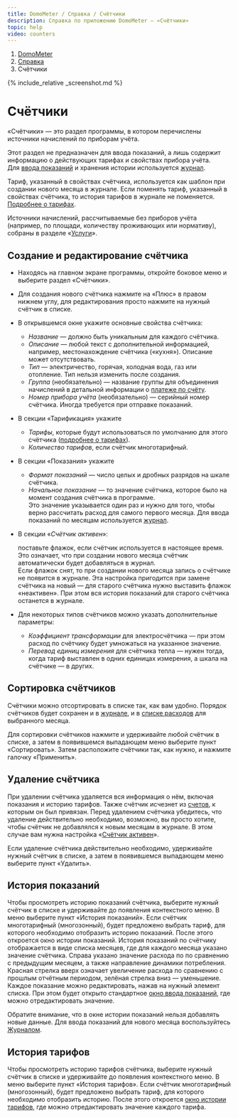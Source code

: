 ```yaml
--- 
title: DomoMeter / Справка / Счётчики
description: Справка по приложению DomoMeter — «Счётчики»
topic: help
video: counters
--- 
```

 
<div class="row"> 
<ol class="breadcrumb pull-right"> 
  <li><a href="/">DomoMeter</a></li> 
  <li><a href="/help">Справка</a></li> 
  <li class="active">Счётчики</li>
</ol>
</div> 
 
<script type="text/javascript">
	var screenshots = [
	  '/assets/img/screens/counters.png', 
	  '/assets/img/screens/counter-properties.png'
	];
</script>
{% include_relative _screenshot.md %} 
  
<div class="instruction" markdown="1"> 
 
# Счётчики 
  
«Счётчики» — это раздел программы, в котором перечислены источники начислений по приборам учёта.  

Этот раздел не предназначен для ввода показаний, а лишь содержит информацию о действующих тарифах и свойствах прибора учёта.   
Для [ввода показаний](/help/readings) и хранения истории используется [журнал](/help/journal).   
 
Тариф, указанный в свойствах счётчика, используется как шаблон при создании нового месяца в журнале. 
Если поменять тариф, указанный в свойствах счётчика, то история тарифов в журнале не поменяется. 
[Подробнее о тарифах](/help/tariffs). 

Источники начислений, рассчитываемые без приборов учёта (например, по площади, количеству проживающих или нормативу), собраны в разделе «[Услуги](/help/services)».

## Создание и редактирование счётчика 
 
* Находясь на главном экране программы, откройте боковое меню и выберите раздел «Счётчики». 
 
* Для создания нового счётчика нажмите на «Плюс» в правом нижнем углу, для редактирования просто нажмите на нужный счётчик в списке. 
 
* В открывшемся окне укажите основные свойства счётчика: 
  * *Название* — должно быть уникальным для каждого счётчика. 
  * *Описание* — любой текст с дополнительной информацией, например, местонахождение счётчика («кухня»). Описание может отсутствовать. 
  * *Тип* — электричество, горячая, холодная вода, газ или отопление. Тип нельзя изменить после создания. 
  * *Группа* (необязательно) — название группы для объединения начислений в детальной информации о [платеже по счёту](/help/payments). 
  * *Номер прибора учёта* (необязательно) — серийный номер счётчика. Иногда требуется при отправке показаний. 
 
* В секции «Тарификация» укажите 
  * *Тарифы*, которые будут использоваться по умолчанию для этого счётчика ([подробнее о тарифах](/help/tariffs)). 
  * *Количество тарифов*, если счётчик многотарифный. 
   
* В секции «Показания» укажите 
  * *Формат показаний* — число целых и дробных разрядов на шкале счётчика. 
  * *Начальное показание* — то значение счётчика, которое было на момент создания счётчика в программе.  
  Это значение указывается один раз и нужно для того, чтобы верно рассчитать расход для самого первого месяца. Для ввода показаний по месяцам используется [журнал](/help/journal). 
 
* В секции «*Счётчик активен*»:<a id="counter-is-active"></a> 
 
  поставьте флажок, если счётчик используется в настоящее время.  
Это означает, что при создании нового месяца счётчик автоматически будет добавляться в журнал.  
Если флажок снят, то при создании нового месяца запись о счётчике не появится в журнале. 
Эта настройка пригодится при замене счётчика на новый — для старого счётчика нужно выставить флажок «неактивен». 
При этом вся история показаний для старого счётчика останется в журнале.   
 
* Для некоторых типов счётчиков можно указать дополнительные параметры: 
  * *Коэффициент трансформации* для электросчётчика — при этом расход по счётчику будет умножаться на указанное значение. 
  * *Перевод единиц измерения* для счётчика тепла — нужен тогда, когда тариф выставлен в одних единицах измерения, а шкала на счётчике — в других. 
 
## Сортировка счётчиков 
   
Счётчики можно отсортировать в списке так, как вам удобно. Порядок счётчиков будет сохранен и в [журнале](/help/readings), и в [списке расходов](/help/payments) для выбранного месяца.   
 
Для сортировки счётчиков нажмите и удерживайте любой счётчик в списке, а затем в появившемся выпадающем меню выберите пункт «Сортировать». 
Затем расположите счётчики так, как нужно, и нажмите галочку «Применить». 
   
## Удаление счётчика   
   
При удалении счётчика удаляется вся информация о нём, включая показания и историю тарифов. Также счётчик исчезнет из [счетов](/help/bills), к которым он был привязан. 
Перед удалением счётчика убедитесь, что удаление действительно необходимо, возможно, вы просто хотите, чтобы счётчик не добавлялся к новым месяцам в журнале. В этом случае вам нужна настройка «<a href="#counter-is-active" class="page-scroll">Счётчик активен</a>». 
 
Если удаление счётчика действительно необходимо, удерживайте нужный счётчик в списке, а затем в появившемся выпадающем меню выберите пункт «Удалить». 

## История показаний

Чтобы просмотреть историю показаний счётчика, выберите нужный счётчик в списке и удерживайте до появления контекстного меню. 
В меню выберите пункт «История показаний». 
Если счётчик многотарифный (многозонный), будет предложено выбрать тариф, для которого необходимо отобразить историю показаний.
После этого откроется окно истории показаний. 
История показаний по счётчику отображается в виде списка месяцев, где для каждого месяца указано значение счётчика.
Справа указано значение расхода по по сравнению с предыдущим месяцем, а также направление динамики потребления. 
Красная стрелка вверх означает увеличение расхода по сравнению с прошлым отчётным периодом, зелёная стрелка вниз — уменьшение.
Каждое показание можно редактировать, нажав на нужный элемент списка. 
При этом будет открыто стандартное [окно ввода показаний](/help/readings), где можно отредактировать значение.

Обратите внимание, что в окне истории показаний нельзя добавлять новые данные.
Для ввода показаний для нового месяца воспользуйтесь [Журналом](/help/journal).

## История тарифов

Чтобы просмотреть историю тарифов счётчика, выберите нужный счётчик в списке и удерживайте до появления контекстного меню. 
В меню выберите пункт «История тарифов». 
Если счётчик многотарифный (многозонный), будет предложено выбрать тариф, для которого необходимо отобразить историю.
После этого откроется [окно истории тарифов](/help/tariffs/#history), где можно отредактировать значение каждого тарифа.

</div> 

